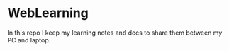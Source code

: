 # WebLearning

In this repo I keep my learning notes and docs to share them between my PC and laptop.
